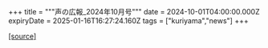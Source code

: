 +++
title = """声の広報_2024年10月号"""
date = 2024-10-01T04:00:00.000Z
expiryDate = 2025-01-16T16:27:24.160Z
tags = ["kuriyama","news"]
+++


[[source]](https://www.town.kuriyama.hokkaido.jp/site/koho/29106.html)
